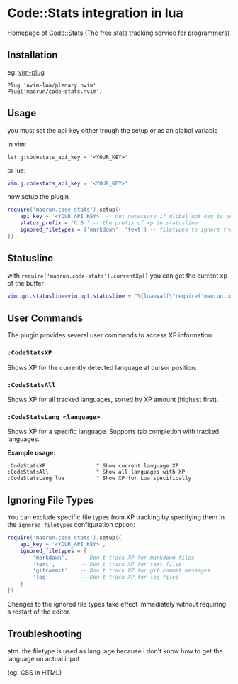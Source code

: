 # Code::Stats integration in lua

[Homepage of Code::Stats](https://codestats.net/) (The free stats tracking service for programmers)

## Installation
eg:
[vim-plug](https://github.com/junegunn/vim-plug)
```vim
Plug 'nvim-lua/plenary.nvim'
Plug('maorun/code-stats.nvim')
```

## Usage

you must set the api-key either trough the setup or as an global variable

in vim:
```vim
let g:codestats_api_key = '<YOUR_KEY>'
```
or lua:
```lua
vim.g.codestats_api_key = '<YOUR_KEY>'
```

now setup the plugin

```lua
require('maorun.code-stats').setup({
    api_key = '<YOUR_API_KEY>' -- not necessary if global api key is set
    status_prefix = 'C:S ' -- the prefix of xp in statusline
    ignored_filetypes = {'markdown', 'text'} -- filetypes to ignore from XP tracking
})
```

## Statusline
with ```require('maorun.code-stats').currentXp()``` you can get the current xp
of the buffer

```lua
vim.opt.statusline=vim.opt.statusline + "%{luaeval(\"require('maorun.code-stats').currentXp()\")} "
```

## User Commands

The plugin provides several user commands to access XP information:

### `:CodeStatsXP`
Shows XP for the currently detected language at cursor position.

### `:CodeStatsAll`
Shows XP for all tracked languages, sorted by XP amount (highest first).

### `:CodeStatsLang <language>`
Shows XP for a specific language. Supports tab completion with tracked languages.

**Example usage:**
```vim
:CodeStatsXP                " Show current language XP
:CodeStatsAll               " Show all languages with XP
:CodeStatsLang lua          " Show XP for Lua specifically
```

## Ignoring File Types

You can exclude specific file types from XP tracking by specifying them in the `ignored_filetypes` configuration option:

```lua
require('maorun.code-stats').setup({
    api_key = '<YOUR_API_KEY>',
    ignored_filetypes = {
        'markdown',    -- Don't track XP for markdown files
        'text',        -- Don't track XP for text files  
        'gitcommit',   -- Don't track XP for git commit messages
        'log'          -- Don't track XP for log files
    }
})
```

Changes to the ignored file types take effect immediately without requiring a restart of the editor.


## Troubleshooting
atm. the filetype is used as language because i don't know how to get the
language on actual input

(eg. CSS in HTML)
